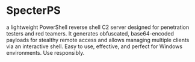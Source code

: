 # SpecterPS
a lightweight PowerShell reverse shell C2 server designed for penetration testers and red teamers. It generates obfuscated, base64-encoded payloads for stealthy remote access and allows managing multiple clients via an interactive shell. Easy to use, effective, and perfect for Windows environments. Use responsibly.
